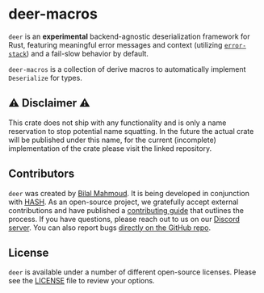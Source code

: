 [license]: https://github.com/hashintel/hash/blob/main/libs/deer/LICENSE.md

# deer-macros

`deer` is an **experimental** backend-agnostic deserialization framework for Rust, featuring meaningful error messages and context (utilizing [`error-stack`](https://crates.io/crates/error-stack)) and a fail-slow behavior by default.

`deer-macros` is a collection of derive macros to automatically implement `Deserialize` for types.

## ⚠️ Disclaimer ⚠️

This crate does not ship with any functionality and is only a name reservation to stop potential name squatting. In the future the actual crate will be published under this name, for the current (incomplete) implementation of the crate please visit the linked repository.

## Contributors

`deer` was created by [Bilal Mahmoud](https://github.com/indietyp). It is being developed in conjunction with [HASH](https://hash.dev/). As an open-source project, we gratefully accept external contributions and have published a [contributing guide](https://github.com/hashintel/hash/blob/main/CONTRIBUTING.md) that outlines the process. If you have questions, please reach out to us on our [Discord server](https://hash.ai/discord). You can also report bugs [directly on the GitHub repo](https://github.com/hashintel/hash/issues/new?assignees=Alfred-Mountfield%2CTimDiekmann%2Cindietyp&labels=A-deer%2CC-bug&template=bug-report-deer.yml).

## License

`deer` is available under a number of different open-source licenses. Please see the [LICENSE] file to review your options.
